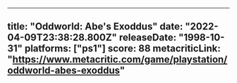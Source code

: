 
---
title: "Oddworld: Abe's Exoddus"
date: "2022-04-09T23:38:28.800Z"
releaseDate: "1998-10-31"
platforms: ["ps1"]
score: 88
metacriticLink: "https://www.metacritic.com/game/playstation/oddworld-abes-exoddus"
---
